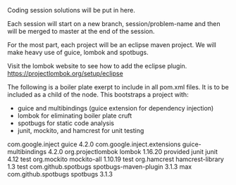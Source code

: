 Coding session solutions will be put in here.

Each session will start on a new branch, session/problem-name and then will be merged to master at the end of the session.

For the most part, each project will be an eclipse maven project. We will make heavy use of guice, lombok and spotbugs.

Visit the lombok website to see how to add the eclipse plugin.
https://projectlombok.org/setup/eclipse

The following is a boiler plate exerpt to include in all pom.xml files. It is to be included as a child of the <project> node.
This bootstraps a project with: 

- guice and multibindings (guice extension for dependency injection)
- lombok for eliminating boiler plate cruft 
- spotbugs for static code analysis
- junit, mockito, and hamcrest for unit testing

<dependencies>
	<dependency>
		<groupId>com.google.inject</groupId>
		<artifactId>guice</artifactId>
		<version>4.2.0</version>
	</dependency>
	<dependency>
		<groupId>com.google.inject.extensions</groupId>
		<artifactId>guice-multibindings</artifactId>
		<version>4.2.0</version>
	</dependency>
	<dependency>
		<groupId>org.projectlombok</groupId>
		<artifactId>lombok</artifactId>
		<version>1.16.20</version>
		<scope>provided</scope>
	</dependency>
	<dependency>
		<groupId>junit</groupId>
		<artifactId>junit</artifactId>
		<version>4.12</version>
		<scope>test</scope>
	</dependency>
	<dependency>
		<groupId>org.mockito</groupId>
		<artifactId>mockito-all</artifactId>
		<version>1.10.19</version>
		<scope>test</scope>
	</dependency>
	<dependency>
		<groupId>org.hamcrest</groupId>
		<artifactId>hamcrest-library</artifactId>
		<version>1.3</version>
		<scope>test</scope>
	</dependency>
</dependencies>
<build>
	<plugins>
		<plugin>
			<groupId>com.github.spotbugs</groupId>
			<artifactId>spotbugs-maven-plugin</artifactId>
			<version>3.1.3</version>
			<configuration>
				<effort>max</effort>
			</configuration>
			<dependencies>
				<dependency>
					<groupId>com.github.spotbugs</groupId>
					<artifactId>spotbugs</artifactId>
					<version>3.1.3</version>
				</dependency>
			</dependencies>
		</plugin>
	</plugins>
</build>